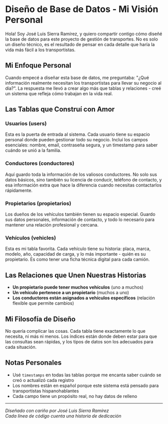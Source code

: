 # Diseño de Base de Datos - Mi Visión Personal

Hola! Soy José Luis Sierra Ramírez, y quiero compartir contigo cómo diseñé la base de datos para este proyecto de gestión de transportes. No es solo un diseño técnico, es el resultado de pensar en cada detalle que haría la vida más fácil a los transportistas.

## Mi Enfoque Personal

Cuando empecé a diseñar esta base de datos, me preguntaba: "¿Qué información realmente necesitan los transportistas para llevar su negocio al día?". La respuesta me llevó a crear algo más que tablas y relaciones - creé un sistema que refleja cómo trabajan en la vida real.

## Las Tablas que Construí con Amor

### Usuarios (users)
Esta es la puerta de entrada al sistema. Cada usuario tiene su espacio personal donde pueden gestionar todo su negocio. Incluí los campos esenciales: nombre, email, contraseña segura, y un timestamp para saber cuándo se unió a la familia.

### Conductores (conductores)
Aquí guardo toda la información de los valiosos conductores. No solo sus datos básicos, sino también su licencia de conducir, teléfono de contacto, y esa información extra que hace la diferencia cuando necesitas contactarlos rápidamente.

### Propietarios (propietarios)
Los dueños de los vehículos también tienen su espacio especial. Guardo sus datos personales, información de contacto, y todo lo necesario para mantener una relación profesional y cercana.

### Vehículos (vehicles)
Esta es mi tabla favorita. Cada vehículo tiene su historia: placa, marca, modelo, año, capacidad de carga, y lo más importante - quién es su propietario. Es como tener una ficha técnica digital para cada camión.

## Las Relaciones que Unen Nuestras Historias

- **Un propietario puede tener muchos vehículos** (uno a muchos)
- **Un vehículo pertenece a un propietario** (muchos a uno)
- **Los conductores están asignados a vehículos específicos** (relación flexible que permite cambios)

## Mi Filosofía de Diseño

No quería complicar las cosas. Cada tabla tiene exactamente lo que necesita, ni más ni menos. Los índices están donde deben estar para que las consultas sean rápidas, y los tipos de datos son los adecuados para cada situación.

## Notas Personales

- Usé `timestamps` en todas las tablas porque me encanta saber cuándo se creó o actualizó cada registro
- Los nombres están en español porque este sistema está pensado para transportistas hispanohablantes
- Cada campo tiene un propósito real, no hay datos de relleno

---

*Diseñado con cariño por José Luis Sierra Ramírez*  
*Cada línea de código cuenta una historia de dedicación*
